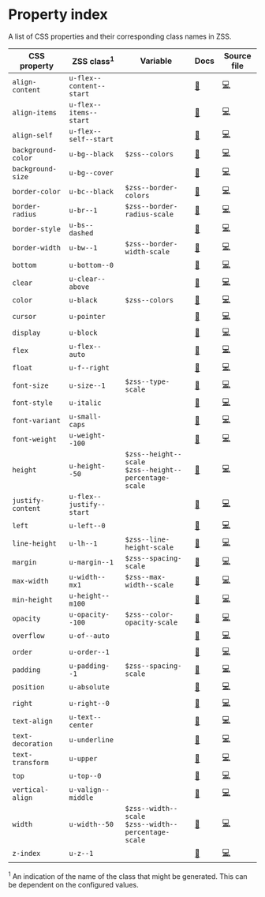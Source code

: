 # Property index

A list of CSS properties and their corresponding class names in ZSS.

CSS property | ZSS class<sup>1</sup>  | Variable | Docs | Source file
------------ | ---------- | -------- | ------------ | ----------
`align-content` | `u-flex--content--start` | | [📜](layout/flex.md) | [💻](../src/utilities/_flex.scss)
`align-items` | `u-flex--items--start` | | [📜](layout/flex.md) | [💻](../src/utilities/_flex.scss)
`align-self` | `u-flex--self--start` | | [📜](layout/flex.md) | [💻](../src/utilities/_flex.scss)
`background-color` | `u-bg--black` | `$zss--colors` | [📜](theming/colors.md) | [💻](../src/utilities/_background-color.scss)
`background-size` | `u-bg--cover` | | [📜](theming/backgrounds.md) | [💻](../src/utilities/_background-size.scss)
`border-color` | `u-bc--black` | `$zss--border-colors` | [📜](theming/borders.md) | [💻](../src/utilities/_border-color.scss)
`border-radius` | `u-br--1` | `$zss--border-radius-scale` | [📜](theming/borders.md)  | [💻](../src/utilities/_border-radius.scss)
`border-style` | `u-bs--dashed` | | [📜](theming/borders.md)  | [💻](../src/utilities/_border-style.scss)
`border-width` | `u-bw--1` | `$zss--border-width-scale` | [📜](theming/borders.md)  | [💻](../src/utilities/_border-width.scss)
`bottom` | `u-bottom--0` | | [📜](layout/position.md) | [💻](../src/utilities/_position.scss)
`clear` | `u-clear--above` | | [📜](layout/clear.md) | [💻](../src/utilities/_clear.scss)
`color` | `u-black` | `$zss--colors` | [📜](theming/colors.md) | [💻](../src/utilities/_color.scss)
`cursor` | `u-pointer` | | [📜](theming/cursor.md) | [💻](../src/utilities/_cursor.scss)
`display` | `u-block` | | [📜](layout/display.md) | [💻](../src/utilities/_display.scss)
`flex` | `u-flex--auto` | | [📜](layout/flex.md) | [💻](../src/utilities/_flex.scss)
`float` | `u-f--right` | | [📜](layout/float.md)  | [💻](../src/utilities/_float.scss)
`font-size` | `u-size--1` | `$zss--type-scale` | [📜](typography/fonts.md) | [💻](../src/utilities/_font-size.scss)
`font-style` | `u-italic` | | [📜](typography/fonts.md) | [💻](../src/utilities/_font-style.scss)
`font-variant` | `u-small-caps` | | [📜](typography/fonts.md) | [💻](../src/utilities/_font-variant.scss)
`font-weight` | `u-weight--100` | | [📜](typography/fonts.md) | [💻](../src/utilities/_font-weight.scss)
`height` | `u-height--50` | `$zss--height--scale`<br>`$zss--height--percentage-scale` | [📜](layout/height.md) | [💻](../src/utilities/_font-weight.scss)
`justify-content` | `u-flex--justify--start` | | [📜](layout/flex.md) | [💻](../src/utilities/_flex.scss)
`left` | `u-left--0` | | [📜](layout/position.md) | [💻](../src/utilities/_position.scss)
`line-height` | `u-lh--1` | `$zss--line-height-scale` | [📜](typography/line-height.md) | [💻](../src/utilities/_line-height.scss)
`margin` | `u-margin--1` | `$zss--spacing-scale` | [📜](layout/margin.md) | [💻](../src/utilities/_margin.scss)
`max-width` | `u-width--mx1` | `$zss--max-width--scale` | [📜](layout/max-width.md) | [💻](../src/utilities/_max-width.scss)
`min-height` | `u-height--m100` | | [📜](layout/min-height.md) | [💻](../src/utilities/_min-height.scss)
`opacity` | `u-opacity--100` | `$zss--color-opacity-scale` | [📜](theming/opacity.md) | [💻](../src/utilities/_opacity.scss)
`overflow` | `u-of--auto` | | [📜](layout/overflow.md) | [💻](../src/utilities/_overflow.scss)
`order` | `u-order--1` | | [📜](layout/flex.md) | [💻](../src/utilities/_flex.scss)
`padding` | `u-padding--1` | `$zss--spacing-scale` | [📜](layout/padding.md) | [💻](../src/utilities/_padding.scss)
`position` | `u-absolute` | | [📜](layout/position.md) | [💻](../src/utilities/_position.scss)
`right` | `u-right--0` | | [📜](layout/position.md) | [💻](../src/utilities/_position.scss)
`text-align` | `u-text--center` | | [📜](typography/text-align.md) | [💻](../src/utilities/_text-align.scss)
`text-decoration` | `u-underline` | | [📜](typography/text-decoration.md) | [💻](../src/utilities/_text-decoration.scss)
`text-transform` | `u-upper` | | [📜](typography/text-transform.md) | [💻](../src/utilities/_text-transform.scss)
`top` | `u-top--0` | | [📜](layout/position.md) | [💻](../src/utilities/_position.scss)
`vertical-align` | `u-valign--middle` | | [📜](layout/vertical-align.md) | [💻](../src/utilities/_vertical-align.scss)
`width` | `u-width--50` | `$zss--width--scale`<br>`$zss--width--percentage-scale` | [📜](layout/width.md) | [💻](../src/utilities/_width.scss)
`z-index` | `u-z--1` | | [📜](layout/z-index.md) | [💻](../src/utilities/_z-index.scss)

<sup>1</sup> An indication of the name of the class that might be generated. This can be dependent on the configured values.